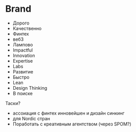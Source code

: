 # Brand

* Дорого
* Качественно
* Финтех
* веб3
* Лампово
* Impactful
* Innovation
* Expertise
* Labs
* Развитие
* Быстро
* Lean
* Design Thinking
* В поиске

Таски?

* ассоиация с финтех инновейшен и дизайн синкинг
* для Nordic стран
* Поработать с креативным агентством \(через SPOM?\)

